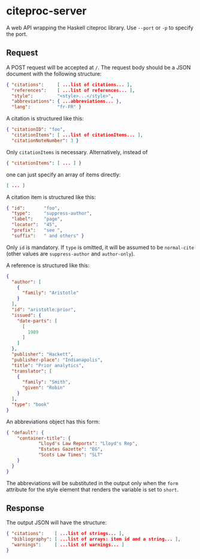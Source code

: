 # citeproc-server

A web API wrapping the Haskell citeproc library.  Use `--port` or `-p` to
specify the port.

## Request

A POST request will be accepted at `/`. The request body
should be a JSON document with the following structure:

``` json
{ "citations":     [ ...list of citations... ],
  "references":    [ ...list of references... ],
  "style":         "<style>...</style>",
  "abbreviations": { ...abbreviations... },
  "lang":          "fr-FR" }
```

A citation is structured like this:

``` json
{ "citationID": "foo",
  "citationItems": [ ...list of citationItems... ],
  "citationNoteNumber": 3 }
```

Only `citationItems` is necessary.  Alternatively,
instead of

``` json
{ "citationItems": [ ... ] }
```

one can just specify an array of items directly:

``` json
[ ... ]
```

A citation item is structured like this:

``` json
{ "id":       "foo",
  "type":     "suppress-author",
  "label":    "page",
  "locator":  "45",
  "prefix":   "see ",
  "suffix":   " and others" }
```

Only `id` is mandatory.  If `type` is omitted, it will
be assumed to be `normal-cite` (other values are
`suppress-author` and `author-only`).

A reference is structured like this:

``` json
{
  "author": [
    {
      "family": "Aristotle"
    }
  ],
  "id": "aristotle:prior",
  "issued": {
    "date-parts": [
      [
        1989
      ]
    ]
  },
  "publisher": "Hackett",
  "publisher-place": "Indianapolis",
  "title": "Prior analytics",
  "translator": [
    {
      "family": "Smith",
      "given": "Robin"
    }
  ],
  "type": "book"
}
```

An abbreviations object has this form:

``` json
{ "default": {
    "container-title": {
            "Lloyd's Law Reports": "Lloyd's Rep",
            "Estates Gazette": "EG",
            "Scots Law Times": "SLT"
    }
  }
}
```

The abbreviations will be substituted in the output
only when the `form` attribute for the style element that
renders the variable is set to `short`.

## Response

The output JSON will have the structure:

``` json
{ "citations":    [ ...list of strings... ],
  "bibliography": [ ...list of arrays: item id and a string... ],
  "warnings":     [ ...list of warnings... ]
}
```

